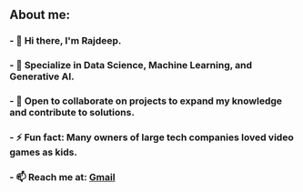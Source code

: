 <div id="header" align="center">
</div>
<div id="head">
  <h2><b>About me: </b></h2>
</div>
<div id="bio">
  <h3>- 👋 Hi there, I'm Rajdeep. </h3>
  <h3>- 🚀 Specialize in Data Science, Machine Learning, and Generative AI. </h3>
  <h3>- 👯 Open to collaborate on projects to expand my knowledge and contribute to solutions.</h3>
  <h3>- ⚡ Fun fact: Many owners of large tech companies loved video games as kids.</h3>
  <h3> - 📫 Reach me at: <a href="mailto:basu.rajdeep2002@gmail.com">Gmail</a>
</div>

